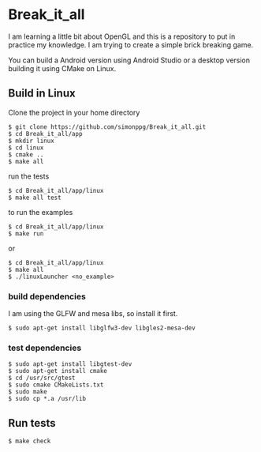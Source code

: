 # Break_it_all
I am learning a little bit about OpenGL and this is a repository to put in practice my knowledge.
I am trying to create a simple brick breaking game.

You can build a Android version using Android Studio or a desktop version building it using CMake on Linux.

## Build in Linux
Clone the project in your home directory
```console
$ git clone https://github.com/simonppg/Break_it_all.git
$ cd Break_it_all/app
$ mkdir linux
$ cd linux
$ cmake ..
$ make all
```
run the tests
```console
$ cd Break_it_all/app/linux
$ make all test
```

to run the examples
```console
$ cd Break_it_all/app/linux
$ make run
```

or

```console
$ cd Break_it_all/app/linux
$ make all
$ ./linuxLauncher <no_example>
```

### build dependencies
I am using the GLFW and mesa libs, so install it first.
```console
$ sudo apt-get install libglfw3-dev libgles2-mesa-dev
```
### test dependencies
```console
$ sudo apt-get install libgtest-dev
$ sudo apt-get install cmake
$ cd /usr/src/gtest
$ sudo cmake CMakeLists.txt
$ sudo make
$ sudo cp *.a /usr/lib
```

## Run tests
```console
$ make check
```
